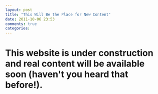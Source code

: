 ```yaml
---
layout: post
title: "This Will Be the Place for New Content"
date: 2011-10-06 23:53
comments: true
categories: 
---
```


This website is under construction and real content will be available soon (haven't you heard that before!).
============================================================================================================

